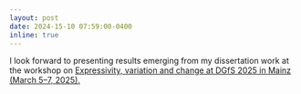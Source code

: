 ```yaml
---
layout: post
date: 2024-15-10 07:59:00-0400
inline: true
---
```


I look forward to presenting results emerging from my dissertation work at the workshop on <a href="https://www.expressivity-dgfs2025.ruhr-uni-bochum.de/expr/program/index.html.en">Expressivity, variation and change at DGfS 2025 in Mainz (March 5–7, 2025).